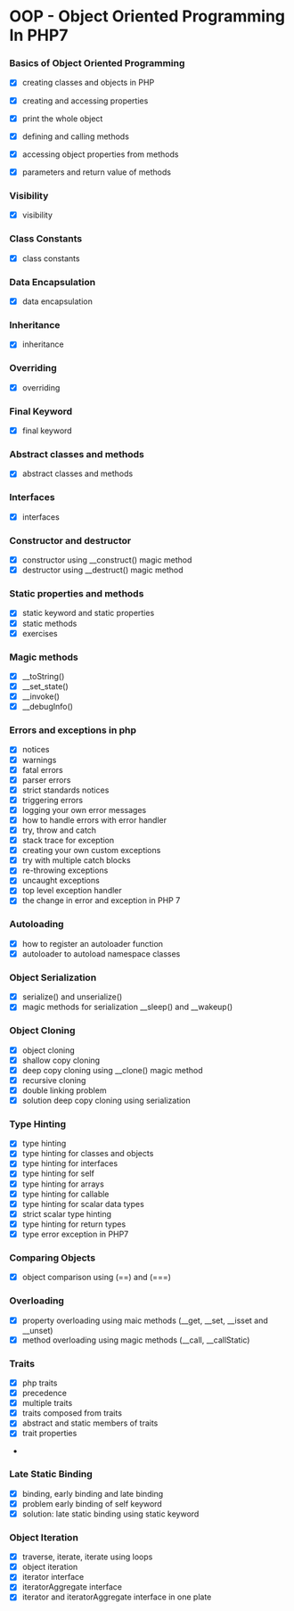 # OOP - Object Oriented Programming In PHP7


### Basics of Object Oriented Programming

- [x] creating classes and objects in PHP
- [x] creating and accessing properties
- [x] print the whole object
- [x] defining and calling methods
- [x] accessing object properties from methods
- [x] parameters and return value of methods


### Visibility

- [x] visibility


### Class Constants

- [x] class constants

### Data Encapsulation

- [x] data encapsulation

### Inheritance

- [x] inheritance

### Overriding

- [x] overriding

### Final Keyword

- [x] final keyword

### Abstract classes and methods

- [x] abstract classes and methods

### Interfaces

- [x] interfaces

### Constructor and destructor

- [x] constructor using __construct() magic method
- [x] destructor using __destruct() magic method

### Static properties and methods

- [x] static keyword and static properties
- [x] static methods
- [x] exercises

### Magic methods

- [x] __toString()
- [x] __set_state()
- [x] __invoke()
- [x] __debugInfo()

### Errors and exceptions in php

- [x] notices
- [x] warnings
- [x] fatal errors
- [x] parser errors
- [x] strict standards notices
- [x] triggering errors
- [x] logging your own error messages
- [x] how to handle errors with error handler
- [x] try, throw and catch
- [x] stack trace for exception
- [x] creating your own custom exceptions
- [x] try with multiple catch blocks
- [x] re-throwing exceptions
- [x] uncaught exceptions
- [x] top level exception handler
- [x] the change in error and exception in PHP 7

### Autoloading

- [x] how to register an autoloader function
- [x] autoloader to autoload namespace classes

### Object Serialization

- [x] serialize() and unserialize()
- [x] magic methods for serialization __sleep() and __wakeup() 

### Object Cloning

- [x] object cloning
- [x] shallow copy cloning
- [x] deep copy cloning using __clone() magic method
- [x] recursive cloning
- [x] double linking problem
- [x] solution deep copy cloning using serialization

### Type Hinting

- [x] type hinting
- [x] type hinting for classes and objects
- [x] type hinting for interfaces
- [x] type hinting for self
- [x] type hinting for arrays
- [x] type hinting for callable
- [x] type hinting for scalar data types
- [x] strict scalar type hinting
- [x] type hinting for return types
- [x] type error exception in PHP7

### Comparing Objects

- [x] object comparison using (==) and (===)

### Overloading

- [x] property overloading using maic methods (__get, __set, __isset and __unset)
- [x] method overloading using magic methods (__call, __callStatic)

### Traits

- [x] php traits
- [x] precedence
- [x] multiple traits
- [x] traits composed from traits
- [x] abstract and static members of traits
- [x] trait properties
- 
### Late Static Binding

- [x] binding, early binding and late binding
- [x] problem early binding of self keyword
- [x] solution: late static binding using static keyword

### Object Iteration

- [x] traverse, iterate, iterate using loops
- [x] object iteration
- [x] iterator interface
- [x] iteratorAggregate interface
- [x] iterator and iteratorAggregate interface in one plate

